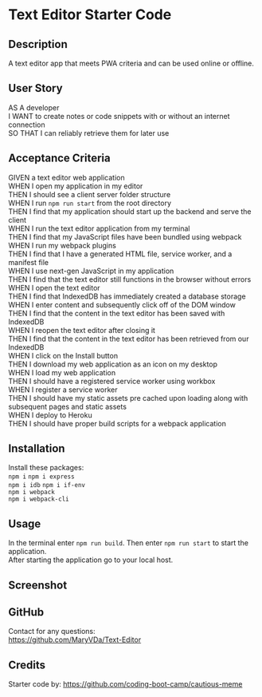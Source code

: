 # Text Editor Starter Code

## Description
A text editor app that meets PWA criteria and can be used online or offline. 

## User Story
AS A developer   
I WANT to create notes or code snippets with or without an internet connection   
SO THAT I can reliably retrieve them for later use   

## Acceptance Criteria
GIVEN a text editor web application   
WHEN I open my application in my editor   
THEN I should see a client server folder structure   
WHEN I run `npm run start` from the root directory   
THEN I find that my application should start up the backend and serve the client   
WHEN I run the text editor application from my terminal   
THEN I find that my JavaScript files have been bundled using webpack    
WHEN I run my webpack plugins   
THEN I find that I have a generated HTML file, service worker, and a manifest file   
WHEN I use next-gen JavaScript in my application   
THEN I find that the text editor still functions in the browser without errors   
WHEN I open the text editor   
THEN I find that IndexedDB has immediately created a database storage   
WHEN I enter content and subsequently click off of the DOM window   
THEN I find that the content in the text editor has been saved with IndexedDB   
WHEN I reopen the text editor after closing it   
THEN I find that the content in the text editor has been retrieved from our IndexedDB   
WHEN I click on the Install button   
THEN I download my web application as an icon on my desktop   
WHEN I load my web application   
THEN I should have a registered service worker using workbox   
WHEN I register a service worker   
THEN I should have my static assets pre cached upon loading along with subsequent pages and static assets   
WHEN I deploy to Heroku   
THEN I should have proper build scripts for a webpack application   

## Installation
Install these packages:   
```npm i```
```npm i express```      
```npm i idb```
```npm i if-env```      
```npm i webpack```   
```npm i webpack-cli```   

## Usage
In the terminal enter ```npm run build```. Then enter ```npm run start``` to start the application.   
After starting the application go to your local host.

## Screenshot


## GitHub
Contact for any questions:   
https://github.com/MaryVDa/Text-Editor

## Credits
Starter code by: https://github.com/coding-boot-camp/cautious-meme 